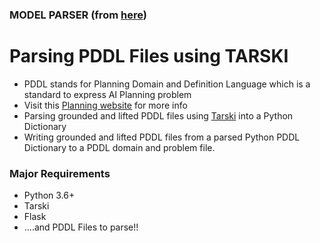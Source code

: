 ### MODEL PARSER (from [here](https://github.com/karthikv792/PDDL-parser))
# Parsing PDDL Files using TARSKI
- PDDL stands for Planning Domain and Definition Language which is a standard to express AI Planning problem
- Visit this [Planning website](http://education.planning.domains/) for more info
- Parsing grounded and lifted PDDL files using [Tarski](https://github.com/aig-upf/tarski) into a Python Dictionary
- Writing grounded and lifted PDDL files from a parsed Python PDDL Dictionary to a PDDL domain and problem file.

### Major Requirements
- Python 3.6+
- Tarski
- Flask
- ....and PDDL Files to parse!!
